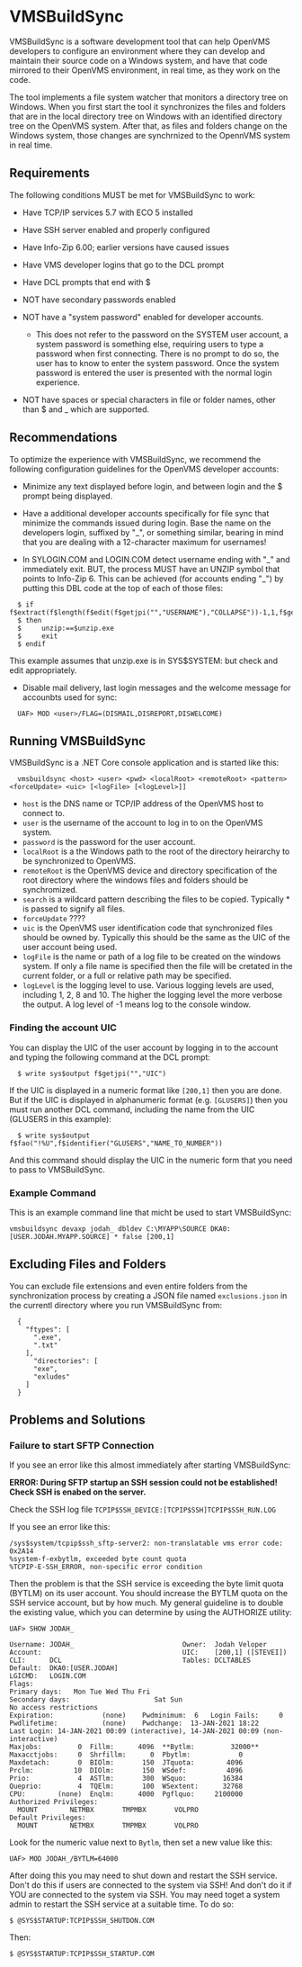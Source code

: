 
# VMSBuildSync

VMSBuildSync is a software development tool that can help OpenVMS developers to configure an environment where they can develop and maintain their source code 
on a Windows system, and have that code mirrored to their OpenVMS environment, in real time, as they work on the code.

The tool implements a file system watcher that monitors a directory tree on Windows. When you first start the tool it synchronizes the files and folders that 
are in the local directory tree on Windows with an identified directory tree on the OpenVMS system. After that, as files and folders change on the Windows system, 
those changes are synchrnized to the OpennVMS system in real time.

## Requirements

The following conditions MUST be met for VMSBuildSync to work:

* Have TCP/IP services 5.7 with ECO 5 installed

* Have SSH server enabled and properly configured

* Have Info-Zip 6.00; earlier versions have caused issues

* Have VMS developer logins that go to the DCL prompt

* Have DCL prompts that end with $

* NOT have secondary passwords enabled

* NOT have a "system password" enabled for developer accounts.
  * This does not refer to the password on the SYSTEM user account, a system password is something else, requiring users to type a password when first connecting. 
  There is no prompt to do so, the user has to know to enter the system password. Once the system password is entered the user is presented with the normal login experience.

* NOT have spaces or special characters in file or folder names, other than $ and _ which are supported.

## Recommendations

To optimize the experience with VMSBuildSync, we recommend the following configuration
guidelines for the OpenVMS developer accounts:

* Minimize any text displayed before login, and between login and the $ prompt being displayed.

* Have a additional developer accounts specifically for file sync that minimize the commands issued during login. Base the name on the developers login, suffixed by "\_",
  or something similar, bearing in mind that you are dealing with a 12-character maximum for usernames!

* In SYLOGIN.COM and LOGIN.COM detect username ending with "\_" and immediately exit. BUT, the process MUST have an UNZIP symbol that points to Info-Zip 6. This can be achieved
  (for accounts ending "\_") by putting this DBL code at the top of each of those files:

```
  $ if f$extract(f$length(f$edit(f$getjpi("","USERNAME"),"COLLAPSE"))-1,1,f$getjpi("","USERNAME")).eqs."_"
  $ then
  $     unzip:==$unzip.exe
  $     exit
  $ endif
```

  This example assumes that unzip.exe is in SYS$SYSTEM: but check and edit appropriately.

* Disable mail delivery, last login messages and the welcome message for accounbts used for sync:
```
  UAF> MOD <user>/FLAG=(DISMAIL,DISREPORT,DISWELCOME)
```

## Running VMSBuildSync

VMSBuildSync is a .NET Core console application and is started like this:
```
  vmsbuildsync <host> <user> <pwd> <localRoot> <remoteRoot> <pattern> <forceUpdate> <uic> [<logFile> [<logLevel>]]
```

* `host` is the DNS name or TCP/IP address of the OpenVMS host to connect to.
* `user` is the username of the account to log in to on the OpenVMS system.
* `password` is the password for the user account.
* `localRoot` is a the Windows path to the root of the directory heirarchy to be synchronized to OpenVMS.
* `remoteRoot` is the OpenVMS device and directory specification of the root directory where the windows files and folders should be synchromized.
* `search` is a wildcard pattern describing the files to be copied. Typically * is passed to signify all files.
* `forceUpdate` ????
* `uic` is the OpenVMS user identification code that synchronized files should be owned by. Typically this should be the same as the UIC of the
   user account being used.
* `logFile` is the name or path of a log file to be created on the windows system. If only a file name is specified then the file will be cretated 
   in the current folder, or a full or relative path may be specified.
* `logLevel` is the logging level to use. Various logging levels are used, including 1, 2, 8 and 10. The higher the logging level the more verbose
   the output. A log level of -1 means log to the console window.

### Finding the account UIC

You can display the UIC of the user account by logging in to the account and typing the following command at the DCL prompt:

```
  $ write sys$output f$getjpi("","UIC")
```
If the UIC is displayed in a numeric format like `[200,1]` then you are done. But if the UIC is displayed in alphanumeric format (e.g. `[GLUSERS]`) 
then you must run another DCL command, including the name from the UIC (GLUSERS in this example):

```
  $ write sys$output f$fao("!%U",f$identifier("GLUSERS","NAME_TO_NUMBER"))
```
And this command should display the UIC in the numeric form that you need to pass to VMSBuildSync.

### Example Command

This is an example command line that micht be used to start VMSBuildSync:

```
vmsbuildsync devaxp jodah_ dbldev C:\MYAPP\SOURCE DKA0:[USER.JODAH.MYAPP.SOURCE] * false [200,1]
```
## Excluding Files and Folders

You can exclude file extensions and even entire folders from the synchronization process by creating a JSON file named `exclusions.json` in the
currentl directory where you run VMSBuildSync from:

```
  {
    "ftypes": [
      ".exe",
      ".txt"
    ],
      "directories": [
      "exe",
      "exludes"
    ]
  }
```

## Problems and Solutions

### Failure to start SFTP Connection

If you see an error like this almost immediately after starting VMSBuildSync:

**ERROR: During SFTP startup an SSH session could not be established! Check SSH is enabed on the server.**

Check the SSH log file `TCPIP$SSH_DEVICE:[TCPIP$SSH]TCPIP$SSH_RUN.LOG`

If you see an error like this:

```
/sys$system/tcpip$ssh_sftp-server2: non-translatable vms error code: 0x2A14
%system-f-exbytlm, exceeded byte count quota
%TCPIP-E-SSH_ERROR, non-specific error condition
```

Then the problem is that the SSH service is exceeding the byte limit quota (BYTLM) on its user account. You should increase the BYTLM quota on the SSH service account,
but by how much. My general guideline is to double the existing value, which you can determine by using the AUTHORIZE utility:

```
UAF> SHOW JODAH_

Username: JODAH_                           Owner:  Jodah Veloper
Account:                                   UIC:    [200,1] ([STEVEI])
CLI:      DCL                              Tables: DCLTABLES
Default:  DKA0:[USER.JODAH]
LGICMD:   LOGIN.COM
Flags:
Primary days:   Mon Tue Wed Thu Fri
Secondary days:                     Sat Sun
No access restrictions
Expiration:            (none)    Pwdminimum:  6   Login Fails:     0
Pwdlifetime:           (none)    Pwdchange:  13-JAN-2021 18:22
Last Login: 14-JAN-2021 00:09 (interactive), 14-JAN-2021 00:09 (non-interactive)
Maxjobs:         0  Fillm:      4096  **Bytlm:         32000**
Maxacctjobs:     0  Shrfillm:      0  Pbytlm:            0
Maxdetach:       0  BIOlm:       150  JTquota:        4096
Prclm:          10  DIOlm:       150  WSdef:          4096
Prio:            4  ASTlm:       300  WSquo:         16384
Queprio:         4  TQElm:       100  WSextent:      32768
CPU:        (none)  Enqlm:      4000  Pgflquo:     2100000
Authorized Privileges:
  MOUNT        NETMBX       TMPMBX       VOLPRO
Default Privileges:
  MOUNT        NETMBX       TMPMBX       VOLPRO
```

Look for the numeric value next to `Bytlm`, then set a new value like this:

```
UAF> MOD JODAH_/BYTLM=64000
```

After doing this you may need to shut down and restart the SSH service. Don't do this if users are connected to the system via SSH! 
And don't do it if YOU are connected to the system via SSH. You may need toget a system admin to restart the SSH service at a suitable
time. To do so:

```
$ @SYS$STARTUP:TCPIP$SSH_SHUTDON.COM
```
Then:
```
$ @SYS$STARTUP:TCPIP$SSH_STARTUP.COM
```
